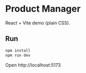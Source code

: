# Product Manager

React + Vite demo (plain CSS).  

## Run

```bash
npm install
npm run dev
```

Open http://localhost:5173
